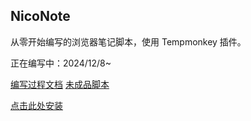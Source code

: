 ## NicoNote
从零开始编写的浏览器笔记脚本，使用 Tempmonkey 插件。

正在编写中：2024/12/8~

[编写过程文档](process/从零开始编写一个浏览器笔记脚本.md)
[未成品脚本](js/浏览器笔记本-NicoNote-beta0.1.user.js)

[点击此处安装](https://fastly.jsdelivr.net/gh/ccr39/NicoNote@main/js/%E6%B5%8F%E8%A7%88%E5%99%A8%E7%AC%94%E8%AE%B0%E6%9C%AC-NicoNote-beta0.1.user.js)